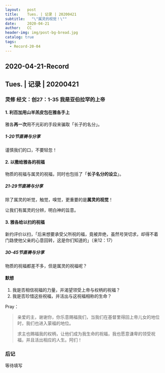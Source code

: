 ```yaml
---
layout:   post
title:    Tues. | 记录 | 20200421
subtitle:   "\"属灵的视觉！\""
date:     2020-04-21
author:   CC
header-img: img/post-bg-bread.jpg
catalog: true
tags:
  - Record-20-04
---
```


## 2020-04-21-Record

## Tues. | 记录 | 20200421

### 灵修 经文：创27：1-35 我是亚伯拉罕的上帝

#### 1. 利百加用山羊羔皮包在雅各手上

雅各**再一次**用不光彩的手段来骗取「长子的名分」。

##### 1-20节直祷与分享

谨慎我们的口，不要轻忽！

#### 2. 以撒给雅各的祝福

物质的祝福与属灵的祝福，同时也包括了「**长子名分的设立**」。

##### 21-29节直祷与分享

除了属灵的听觉，触觉，嗅觉，更重要的是**属灵的视觉**！

让我们有属灵的分辨，明白神的旨意。

#### 3. 雅各给以扫的祝福

新约评价以扫，「后来想要承受父所祝的福，竟被弃绝，虽然号哭切求，却得不着门路使他父亲的心意回转，这是你们知道的」（来12：17）

##### 30-45节直祷与分享

物质的祝福都差不多，但是属灵的祝福呢？

#### 默想

1. 我是否相信祝福的力量，并渴望领受上帝与权柄的祝福？
2. 我是否珍惜这些祝福，并活出与这祝福相称的生命？

Pray：

> 亲爱的主，谢谢你，你乐意赐福我们，当我们在基督里得回上帝儿女的地位时，我们也进入蒙福的地位。
>
> 求主也赐福我的权柄，让他们成为我生命的祝福，我也愿意谦卑的领受祝福，并且活出相应的人生。阿们！

### 后记

等待填写
